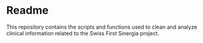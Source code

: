 # Readme

This repository contains the scripts and functions used to clean and analyze clinical information related to the Swiss First Sinergia project.
